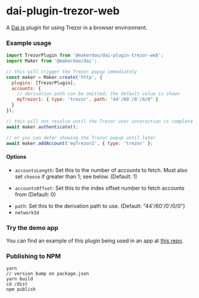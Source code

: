 # dai-plugin-trezor-web

A [Dai.js](daijs) plugin for using Trezor in a browser environment.

### Example usage

```js
import TrezorPlugin from '@makerdao/dai-plugin-trezor-web';
import Maker from '@makerdao/dai';

// this will trigger the Trezor popup immediately
const maker = Maker.create('http', {
  plugins: [TrezorPlugin],
  accounts: {
    // derivation path can be omitted; the default value is shown
    myTrezor1: { type: 'trezor', path: "44'/60'/0'/0/0" }
  }
});

// this will not resolve until the Trezor user interaction is complete
await maker.authenticate();

// or you can defer showing the Trezor popup until later
await maker.addAccount('myTrezor2', { type: 'trezor' };
```

#### Options

- `accountsLength`: Set this to the number of accounts to fetch. Must also set `choose` if greater than 1; see below. (Default: 1)

* `accountsOffset`: Set this to the index offset number to fetch accounts from (Default: 0)

- `path`: Set this to the derivation path to use. (Default: "44'/60'/0'/0/0")
- `networkId`

### Try the demo app

You can find an example of this plugin being used in an app at [this repo](https://github.com/makerdao/integration-examples/tree/master/accounts).

### Publishing to NPM

```
yarn
// version bump on package.json
yarn build
cd /dist
npm publish
```
